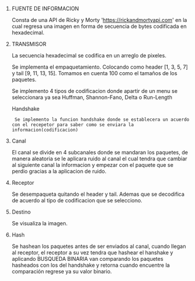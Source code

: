 1. FUENTE DE INFORMACION

    Consta de una API de Ricky y Morty 'https://rickandmortyapi.com' en la cual regresa una imagen en forma de secuencia de bytes codificada en hexadecimal.

2. TRANSMISOR

    La secuencia hexadecimal se codifica en un arreglo de pixeles. 

    Se implementa el empaquetamiento. Colocando como header [1, 3, 5, 7] y tail [9, 11, 13, 15]. Tomamos en cuenta 100 como el tamaños de los paquetes.

    Se implemento 4 tipos de codificacion donde apartir de un menu se seleccionara ya sea Huffman, Shannon-Fano, Delta o Run-Length

    Handshake

        Se implemento la funcion handshake donde se establecera un acuerdo con el recepetor para saber como se enviara la informacion(codificacion)

3. Canal

    El canal se divide en 4 subcanales donde se mandaran los paquetes, de manera aleatoria se le aplicara ruido al canal el cual tendra que cambiar al siguiente canal la informacion y empezar con el paquete que se perdio gracias a la aplicacion de ruido.



4. Receptor

    Se desempaqueta quitando el header y tail. Ademas que se decodifica de acuerdo al tipo de codificacion que se selecciono.

5. Destino

    Se visualiza la imagen.

6. Hash

    Se hashean los paquetes antes de ser enviados al canal, cuando llegan al receptor, el receptor a su vez tendra que hashear el hanshake y aplicando BUSQUEDA BINARIA  van comparando los paquetes hasheados con los del handshake y retorna cuando encuentre la comparación regrese ya su valor binario.

